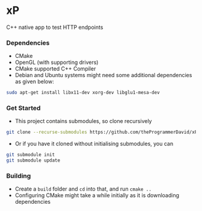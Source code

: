 # xP
C++ native app to test HTTP endpoints
### Dependencies
- CMake
- OpenGL (with supporting drivers)
- CMake supported C++ Compiler
- Debian and Ubuntu systems might need some additional dependencies as given below: 
```bash
sudo apt-get install libx11-dev xorg-dev libglu1-mesa-dev
```

### Get Started
- This project contains submodules, so clone recursively
```bash
git clone --recurse-submodules https://github.com/theProgrammerDavid/xP.git
```

- Or if you have it cloned without initialising submodules, you can 
```bash
git submodule init
git submodule update
```

### Building

- Create a ``build`` folder and `cd` into that, and run ``cmake ..``
- Configuring CMake might take a while initially as it is downloading dependencies